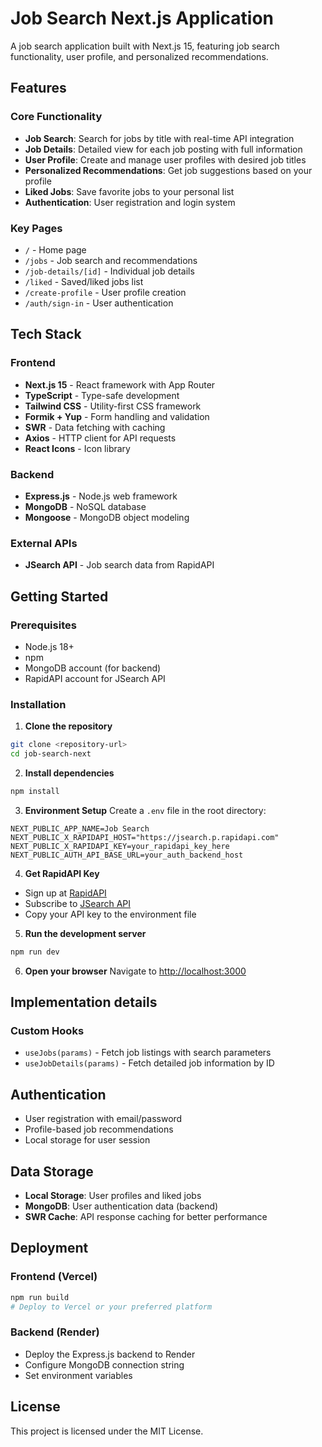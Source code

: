 # Job Search Next.js Application

A job search application built with Next.js 15, featuring job search functionality, user profile, and personalized recommendations.

## Features

### Core Functionality

- **Job Search**: Search for jobs by title with real-time API integration
- **Job Details**: Detailed view for each job posting with full information
- **User Profile**: Create and manage user profiles with desired job titles
- **Personalized Recommendations**: Get job suggestions based on your profile
- **Liked Jobs**: Save favorite jobs to your personal list
- **Authentication**: User registration and login system

### Key Pages

- `/` - Home page
- `/jobs` - Job search and recommendations
- `/job-details/[id]` - Individual job details
- `/liked` - Saved/liked jobs list
- `/create-profile` - User profile creation
- `/auth/sign-in` - User authentication

## Tech Stack

### Frontend

- **Next.js 15** - React framework with App Router
- **TypeScript** - Type-safe development
- **Tailwind CSS** - Utility-first CSS framework
- **Formik + Yup** - Form handling and validation
- **SWR** - Data fetching with caching
- **Axios** - HTTP client for API requests
- **React Icons** - Icon library

### Backend

- **Express.js** - Node.js web framework
- **MongoDB** - NoSQL database
- **Mongoose** - MongoDB object modeling

### External APIs

- **JSearch API** - Job search data from RapidAPI

## Getting Started

### Prerequisites

- Node.js 18+
- npm
- MongoDB account (for backend)
- RapidAPI account for JSearch API

### Installation

1. **Clone the repository**

```bash
git clone <repository-url>
cd job-search-next
```

2. **Install dependencies**

```bash
npm install
```

3. **Environment Setup**
   Create a `.env` file in the root directory:

```env
NEXT_PUBLIC_APP_NAME=Job Search
NEXT_PUBLIC_X_RAPIDAPI_HOST="https://jsearch.p.rapidapi.com"
NEXT_PUBLIC_X_RAPIDAPI_KEY=your_rapidapi_key_here
NEXT_PUBLIC_AUTH_API_BASE_URL=your_auth_backend_host
```

4. **Get RapidAPI Key**

- Sign up at [RapidAPI](https://rapidapi.com)
- Subscribe to [JSearch API](https://rapidapi.com/letscrape-6bRBa3QguO5/api/jsearch)
- Copy your API key to the environment file

5. **Run the development server**

```bash
npm run dev
```

6. **Open your browser**
   Navigate to [http://localhost:3000](http://localhost:3000)

## Implementation details

### Custom Hooks
- `useJobs(params)` - Fetch job listings with search parameters
- `useJobDetails(params)` - Fetch detailed job information by ID

## Authentication

- User registration with email/password
- Profile-based job recommendations
- Local storage for user session

## Data Storage

- **Local Storage**: User profiles and liked jobs
- **MongoDB**: User authentication data (backend)
- **SWR Cache**: API response caching for better performance

## Deployment

### Frontend (Vercel)

```bash
npm run build
# Deploy to Vercel or your preferred platform
```

### Backend (Render)

- Deploy the Express.js backend to Render
- Configure MongoDB connection string
- Set environment variables

## License

This project is licensed under the MIT License.
